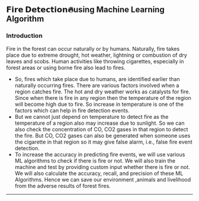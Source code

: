 𝗙𝗶𝗿𝗲 𝗗𝗲𝘁𝗲𝗰𝘁𝗶𝗼𝗻🔥using Machine Learning Algorithm 
---
### Introduction
Fire in the forest can occur naturally or by humans. Naturally, fire takes place due to extreme drought, hot weather, lightning or combustion of dry leaves and scobs. Human activities like throwing cigarettes, especially in forest areas or using borne fire also lead to fires. 
  + So, fires which take place due to humans, are identified earlier than naturally occurring fires. There are various factors involved when a region catches fire. The hot and dry weather works as catalysts for fire. Since when there is fire in any region then the temperature of the region will become high due to fire. So increase in temperature is one of the factors which can help in fire detection events. 
  + But we cannot just depend on temperature to detect fire as the temperature of a region also may increase due to sunlight. So we can also check the concentration of CO, CO2 gases in that region to detect the fire. But CO, CO2 gases can also be generated when someone uses the cigarette in that region so it may give false alarm, i.e., false fire event detection. 
  + To increase the accuracy in predicting fire events, we will use various ML algorithms to check if there is fire or not. We will also train the machine and test by providing custom input whether there is fire or not. We will also calculate the accuracy, recall, and precision of these ML Algorithms. Hence we can save our environment ,animals and livelihood from the adverse results of forest fires.
---

